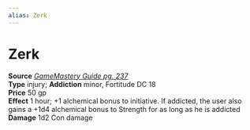 ```yaml
---
alias: Zerk
---
```


# Zerk

**Source** [_GameMastery Guide pg. 237_](http://paizo.com/pathfinderRPG/v5748btpy8ffn)  
**Type** injury; **Addiction** minor, Fortitude DC 18  
**Price** 50 gp  
**Effect** 1 hour; +1 alchemical bonus to initiative. If addicted, the user also gains a +1d4 alchemical bonus to Strength for as long as he is addicted  
**Damage** 1d2 Con damage

